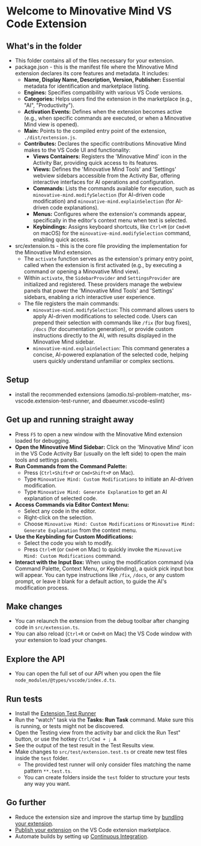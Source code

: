 # Welcome to Minovative Mind VS Code Extension

## What's in the folder

- This folder contains all of the files necessary for your extension.
- package.json - this is the manifest file where the Minovative Mind extension declares its core features and metadata. It includes:
  - **Name, Display Name, Description, Version, Publisher:** Essential metadata for identification and marketplace listing.
  - **Engines:** Specifies compatibility with various VS Code versions.
  - **Categories:** Helps users find the extension in the marketplace (e.g., "AI", "Productivity").
  - **Activation Events:** Defines when the extension becomes active (e.g., when specific commands are executed, or when a Minovative Mind view is opened).
  - **Main:** Points to the compiled entry point of the extension, `./dist/extension.js`.
  - **Contributes:** Declares the specific contributions Minovative Mind makes to the VS Code UI and functionality:
    - **Views Containers:** Registers the 'Minovative Mind' icon in the Activity Bar, providing quick access to its features.
    - **Views:** Defines the 'Minovative Mind Tools' and 'Settings' webview sidebars accessible from the Activity Bar, offering interactive interfaces for AI operations and configuration.
    - **Commands:** Lists the commands available for execution, such as `minovative-mind.modifySelection` (for AI-driven code modification) and `minovative-mind.explainSelection` (for AI-driven code explanations).
    - **Menus:** Configures where the extension's commands appear, specifically in the editor's context menu when text is selected.
    - **Keybindings:** Assigns keyboard shortcuts, like `Ctrl+M` (or `Cmd+M` on macOS) for the `minovative-mind.modifySelection` command, enabling quick access.
- src/extension.ts - this is the core file providing the implementation for the Minovative Mind extension.
  - The `activate` function serves as the extension's primary entry point, called when the extension is first activated (e.g., by executing a command or opening a Minovative Mind view).
  - Within `activate`, the `SidebarProvider` and `SettingsProvider` are initialized and registered. These providers manage the webview panels that power the 'Minovative Mind Tools' and 'Settings' sidebars, enabling a rich interactive user experience.
  - The file registers the main commands:
    - `minovative-mind.modifySelection`: This command allows users to apply AI-driven modifications to selected code. Users can prepend their selection with commands like `/fix` (for bug fixes), `/docs` (for documentation generation), or provide custom instructions directly to the AI, with results displayed in the Minovative Mind sidebar.
    - `minovative-mind.explainSelection`: This command generates a concise, AI-powered explanation of the selected code, helping users quickly understand unfamiliar or complex sections.

## Setup

- install the recommended extensions (amodio.tsl-problem-matcher, ms-vscode.extension-test-runner, and dbaeumer.vscode-eslint)

## Get up and running straight away

- Press `F5` to open a new window with the Minovative Mind extension loaded for debugging.
- **Open the Minovative Mind Sidebar:** Click on the 'Minovative Mind' icon in the VS Code Activity Bar (usually on the left side) to open the main tools and settings panels.
- **Run Commands from the Command Palette:**
  - Press (`Ctrl+Shift+P` or `Cmd+Shift+P` on Mac).
  - Type `Minovative Mind: Custom Modifications` to initiate an AI-driven modification.
  - Type `Minovative Mind: Generate Explanation` to get an AI explanation of selected code.
- **Access Commands via Editor Context Menu:**
  - Select any code in the editor.
  - Right-click on the selection.
  - Choose `Minovative Mind: Custom Modifications` or `Minovative Mind: Generate Explanation` from the context menu.
- **Use the Keybinding for Custom Modifications:**
  - Select the code you wish to modify.
  - Press `Ctrl+M` (or `Cmd+M` on Mac) to quickly invoke the `Minovative Mind: Custom Modifications` command.
- **Interact with the Input Box:** When using the modification command (via Command Palette, Context Menu, or Keybinding), a quick pick input box will appear. You can type instructions like `/fix`, `/docs`, or any custom prompt, or leave it blank for a default action, to guide the AI's modification process.

## Make changes

- You can relaunch the extension from the debug toolbar after changing code in `src/extension.ts`.
- You can also reload (`Ctrl+R` or `Cmd+R` on Mac) the VS Code window with your extension to load your changes.

## Explore the API

- You can open the full set of our API when you open the file `node_modules/@types/vscode/index.d.ts`.

## Run tests

- Install the [Extension Test Runner](https://marketplace.visualstudio.com/items?itemName=ms-vscode.extension-test-runner)
- Run the "watch" task via the **Tasks: Run Task** command. Make sure this is running, or tests might not be discovered.
- Open the Testing view from the activity bar and click the Run Test" button, or use the hotkey `Ctrl/Cmd + ; A`
- See the output of the test result in the Test Results view.
- Make changes to `src/test/extension.test.ts` or create new test files inside the `test` folder.
  - The provided test runner will only consider files matching the name pattern `**.test.ts`.
  - You can create folders inside the `test` folder to structure your tests any way you want.

## Go further

- Reduce the extension size and improve the startup time by [bundling your extension](https://code.visualstudio.com/api/working-with-extensions/bundling-extension).
- [Publish your extension](https://code.visualstudio.com/api/working-with-extensions/publishing-extension) on the VS Code extension marketplace.
- Automate builds by setting up [Continuous Integration](https://code.visualstudio.com/api/working-with-extensions/continuous-integration).
